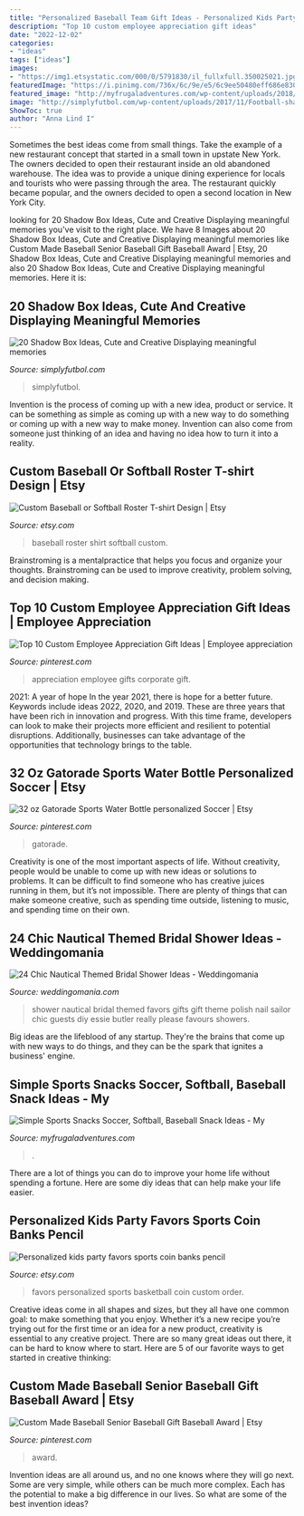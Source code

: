 ```yaml
---
title: "Personalized Baseball Team Gift Ideas - Personalized Kids Party Favors Sports Coin Banks Pencil"
description: "Top 10 custom employee appreciation gift ideas"
date: "2022-12-02"
categories:
- "ideas"
tags: ["ideas"]
images:
- "https://img1.etsystatic.com/000/0/5791830/il_fullxfull.350025021.jpg"
featuredImage: "https://i.pinimg.com/736x/6c/9e/e5/6c9ee50480eff686e8308d73a1254938.jpg"
featured_image: "http://myfrugaladventures.com/wp-content/uploads/2018/08/Softball-Treat-Ideas.jpg"
image: "http://simplyfutbol.com/wp-content/uploads/2017/11/Football-shadow-box-ideas.jpg"
ShowToc: true
author: "Anna Lind I"
---
```



Sometimes the best ideas come from small things. Take the example of a new restaurant concept that started in a small town in upstate New York. The owners decided to open their restaurant inside an old abandoned warehouse. The idea was to provide a unique dining experience for locals and tourists who were passing through the area. The restaurant quickly became popular, and the owners decided to open a second location in New York City.

	

		
looking for 20 Shadow Box Ideas, Cute and Creative Displaying meaningful memories you've visit to the right place. We have 8 Images about 20 Shadow Box Ideas, Cute and Creative Displaying meaningful memories like Custom Made Baseball Senior Baseball Gift Baseball Award | Etsy, 20 Shadow Box Ideas, Cute and Creative Displaying meaningful memories and also 20 Shadow Box Ideas, Cute and Creative Displaying meaningful memories. Here it is:
		
    
## 20 Shadow Box Ideas, Cute And Creative Displaying Meaningful Memories

<img loading=lazy src="http://simplyfutbol.com/wp-content/uploads/2017/11/Football-shadow-box-ideas.jpg" onerror="this.onerror=null;this.src='https://tse2.mm.bing.net/th?id=OIP.ilHqeYDgJVZx_dUkIxI-owHaJ4&amp;pid=15.1';" alt="20 Shadow Box Ideas, Cute and Creative Displaying meaningful memories">

_Source: simplyfutbol.com_

>simplyfutbol. 

	

Invention is the process of coming up with a new idea, product or service. It can be something as simple as coming up with a new way to do something or coming up with a new way to make money. Invention can also come from someone just thinking of an idea and having no idea how to turn it into a reality.

    
## Custom Baseball Or Softball Roster T-shirt Design | Etsy

<img loading=lazy src="https://i.etsystatic.com/10394196/r/il/92e4f4/1232062651/il_570xN.1232062651_64mc.jpg" onerror="this.onerror=null;this.src='https://tse3.mm.bing.net/th?id=OIP.7BvYCc7JLWmcTXBUnAoAWgHaKv&amp;pid=15.1';" alt="Custom Baseball or Softball Roster T-shirt Design | Etsy">

_Source: etsy.com_

>baseball roster shirt softball custom. 

	

Brainstroming is a mentalpractice that helps you focus and organize your thoughts. Brainstroming can be used to improve creativity, problem solving, and decision making.

    
## Top 10 Custom Employee Appreciation Gift Ideas | Employee Appreciation

<img loading=lazy src="https://i.pinimg.com/736x/c3/37/6c/c3376c4dd5e3259665f31d5e79717e80.jpg" onerror="this.onerror=null;this.src='https://tse3.mm.bing.net/th?id=OIP.e2-81BVbkGLL_I41bzmWkAHaLH&amp;pid=15.1';" alt="Top 10 Custom Employee Appreciation Gift Ideas | Employee appreciation">

_Source: pinterest.com_

>appreciation employee gifts corporate gift. 

	

2021: A year of hope
In the year 2021, there is hope for a better future. Keywords include ideas 2022, 2020, and 2019. These are three years that have been rich in innovation and progress. With this time frame, developers can look to make their projects more efficient and resilient to potential disruptions. Additionally, businesses can take advantage of the opportunities that technology brings to the table.

    
## 32 Oz Gatorade Sports Water Bottle Personalized Soccer | Etsy

<img loading=lazy src="https://i.pinimg.com/736x/57/12/46/57124643a8329ba1ccee4592b904bbde.jpg" onerror="this.onerror=null;this.src='https://tse4.mm.bing.net/th?id=OIP.xVZePyfY2BvtIgO4Cdj5JAHaKc&amp;pid=15.1';" alt="32 oz Gatorade Sports Water Bottle personalized Soccer | Etsy">

_Source: pinterest.com_

>gatorade. 

	

Creativity is one of the most important aspects of life. Without creativity, people would be unable to come up with new ideas or solutions to problems. It can be difficult to find someone who has creative juices running in them, but it’s not impossible. There are plenty of things that can make someone creative, such as spending time outside, listening to music, and spending time on their own.

    
## 24 Chic Nautical Themed Bridal Shower Ideas - Weddingomania

<img loading=lazy src="http://i.weddingomania.com/2016/04/24-Nautical-Themed-Bridal-Shower-Ideas-16.jpg" onerror="this.onerror=null;this.src='https://tse4.mm.bing.net/th?id=OIP.BpfLr8C96-lcXnBpI67ESwHaJ4&amp;pid=15.1';" alt="24 Chic Nautical Themed Bridal Shower Ideas - Weddingomania">

_Source: weddingomania.com_

>shower nautical bridal themed favors gifts gift theme polish nail sailor chic guests diy essie butler really please favours showers. 

	

Big ideas are the lifeblood of any startup. They're the brains that come up with new ways to do things, and they can be the spark that ignites a business' engine.

    
## Simple Sports Snacks Soccer, Softball, Baseball Snack Ideas - My

<img loading=lazy src="http://myfrugaladventures.com/wp-content/uploads/2018/08/Softball-Treat-Ideas.jpg" onerror="this.onerror=null;this.src='https://tse2.mm.bing.net/th?id=OIP.RMpeaLfIUaXAJqpwWTAAUAHaLH&amp;pid=15.1';" alt="Simple Sports Snacks Soccer, Softball, Baseball Snack Ideas - My">

_Source: myfrugaladventures.com_

>. 

	

There are a lot of things you can do to improve your home life without spending a fortune. Here are some diy ideas that can help make your life easier.

    
## Personalized Kids Party Favors Sports Coin Banks Pencil

<img loading=lazy src="https://img1.etsystatic.com/000/0/5791830/il_fullxfull.350025021.jpg" onerror="this.onerror=null;this.src='https://tse2.mm.bing.net/th?id=OIP.ni4Kx2uniJkrtJqYPq6keQHaFj&amp;pid=15.1';" alt="Personalized kids party favors sports coin banks pencil">

_Source: etsy.com_

>favors personalized sports basketball coin custom order. 

	

Creative ideas come in all shapes and sizes, but they all have one common goal: to make something that you enjoy. Whether it’s a new recipe you’re trying out for the first time or an idea for a new product, creativity is essential to any creative project. There are so many great ideas out there, it can be hard to know where to start. Here are 5 of our favorite ways to get started in creative thinking: 

    
## Custom Made Baseball Senior Baseball Gift Baseball Award | Etsy

<img loading=lazy src="https://i.pinimg.com/736x/6c/9e/e5/6c9ee50480eff686e8308d73a1254938.jpg" onerror="this.onerror=null;this.src='https://tse4.mm.bing.net/th?id=OIP.tUBcMGAr72EkkwEMd6Qd_QHaHk&amp;pid=15.1';" alt="Custom Made Baseball Senior Baseball Gift Baseball Award | Etsy">

_Source: pinterest.com_

>award. 

	

Invention ideas are all around us, and no one knows where they will go next. Some are very simple, while others can be much more complex. Each has the potential to make a big difference in our lives. So what are some of the best invention ideas?

